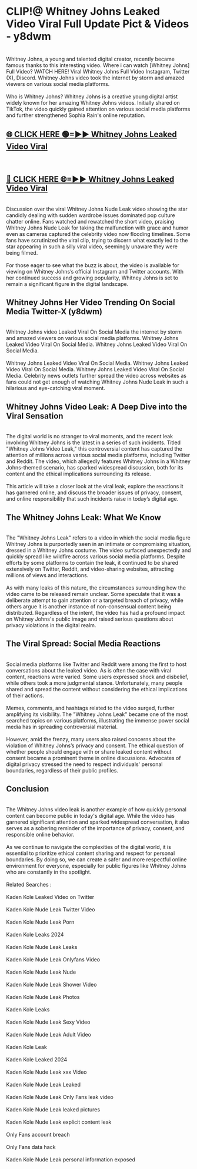 # CLIP!@ Whitney Johns Leaked Video Viral Full Update Pict & Videos - y8dwm
<br>
Whitney Johns, a young and talented digital creator, recently became famous thanks to this interesting video. Where i can watch [Whitney Johns] Full Video? WATCH HERE! Viral Whitney Johns Full Video Instagram, Twitter (X), Discord. Whitney Johns video took the internet by storm and amazed viewers on various social media platforms.
<br><br>
Who is Whitney Johns? Whitney Johns is a creative young digital artist widely known for her amazing Whitney Johns videos. Initially shared on TikTok, the video quickly gained attention on various social media platforms and further strengthened Sophia Rain's online reputation.
<br>
<h2><a href="https://bestclip.site?title=Whitney_Johns">🌐 CLICK HERE 🟢=►► Whitney Johns Leaked Video Viral</a></h2>
<br>
<h2><a href="https://bestclip.site?title=Whitney_Johns">🔴 CLICK HERE 🌐=►► Whitney Johns Leaked Video Viral</a></h2>
<br>
Discussion over the viral Whitney Johns Nude Leak video showing the star candidly dealing with sudden wardrobe issues dominated pop culture chatter online. Fans watched and rewatched the short video, praising Whitney Johns Nude Leak for taking the malfunction with grace and humor even as cameras captured the celebrity video now flooding timelines. Some fans have scrutinized the viral clip, trying to discern what exactly led to the star appearing in such a silly viral video, seemingly unaware they were being filmed.
<br><br>
For those eager to see what the buzz is about, the video is available for viewing on Whitney Johns’s official Instagram and Twitter accounts. With her continued success and growing popularity, Whitney Johns is set to remain a significant figure in the digital landscape.
<br>
<h2>Whitney Johns Her Video Trending On Social Media Twitter-X (y8dwm)</h2>
<br>
Whitney Johns video Leaked Viral On Social Media the internet by storm and amazed viewers on various social media platforms. Whitney Johns Leaked Video Viral On Social Media. Whitney Johns Leaked Video Viral On Social Media.
<br><br>
Whitney Johns Leaked Video Viral On Social Media. Whitney Johns Leaked Video Viral On Social Media. Whitney Johns Leaked Video Viral On Social Media. Celebrity news outlets further spread the video across websites as fans could not get enough of watching Whitney Johns Nude Leak in such a hilarious and eye-catching viral moment.
<br>
<h2>Whitney Johns Video Leak: A Deep Dive into the Viral Sensation</h2>
<br>
The digital world is no stranger to viral moments, and the recent leak involving Whitney Johns is the latest in a series of such incidents. Titled "Whitney Johns Video Leak," this controversial content has captured the attention of millions across various social media platforms, including Twitter and Reddit. The video, which allegedly features Whitney Johns in a Whitney Johns-themed scenario, has sparked widespread discussion, both for its content and the ethical implications surrounding its release.
<br><br>
This article will take a closer look at the viral leak, explore the reactions it has garnered online, and discuss the broader issues of privacy, consent, and online responsibility that such incidents raise in today’s digital age.
<br>
<h2>The Whitney Johns Leak: What We Know</h2>
<br>
The "Whitney Johns Leak" refers to a video in which the social media figure Whitney Johns is purportedly seen in an intimate or compromising situation, dressed in a Whitney Johns costume. The video surfaced unexpectedly and quickly spread like wildfire across various social media platforms. Despite efforts by some platforms to contain the leak, it continued to be shared extensively on Twitter, Reddit, and video-sharing websites, attracting millions of views and interactions.
<br><br>
As with many leaks of this nature, the circumstances surrounding how the video came to be released remain unclear. Some speculate that it was a deliberate attempt to gain attention or a targeted breach of privacy, while others argue it is another instance of non-consensual content being distributed. Regardless of the intent, the video has had a profound impact on Whitney Johns's public image and raised serious questions about privacy violations in the digital realm.
<br>
<h2>The Viral Spread: Social Media Reactions</h2>
<br>
Social media platforms like Twitter and Reddit were among the first to host conversations about the leaked video. As is often the case with viral content, reactions were varied. Some users expressed shock and disbelief, while others took a more judgmental stance. Unfortunately, many people shared and spread the content without considering the ethical implications of their actions.
<br><br>
Memes, comments, and hashtags related to the video surged, further amplifying its visibility. The "Whitney Johns Leak" became one of the most searched topics on various platforms, illustrating the immense power social media has in spreading controversial material.
<br><br>
However, amid the frenzy, many users also raised concerns about the violation of Whitney Johns’s privacy and consent. The ethical question of whether people should engage with or share leaked content without consent became a prominent theme in online discussions. Advocates of digital privacy stressed the need to respect individuals' personal boundaries, regardless of their public profiles.
<br>
<h2>Conclusion</h2>
<br>
The Whitney Johns video leak is another example of how quickly personal content can become public in today's digital age. While the video has garnered significant attention and sparked widespread conversation, it also serves as a sobering reminder of the importance of privacy, consent, and responsible online behavior.
<br><br>
As we continue to navigate the complexities of the digital world, it is essential to prioritize ethical content sharing and respect for personal boundaries. By doing so, we can create a safer and more respectful online environment for everyone, especially for public figures like Whitney Johns who are constantly in the spotlight.
<br><br>
Related Searches :
<br><br>
Kaden Kole Leaked Video on Twitter
<br><br>
Kaden Kole Nude Leak Twitter Video
<br><br>
Kaden Kole Nude Leak Porn
<br><br>
Kaden Kole Leaks 2024
<br><br>
Kaden Kole Nude Leak Leaks
<br><br>
Kaden Kole Nude Leak Onlyfans Video
<br><br>
Kaden Kole Nude Leak Nude
<br><br>
Kaden Kole Nude Leak Shower Video
<br><br>
Kaden Kole Nude Leak Photos
<br><br>
Kaden Kole Leaks
<br><br>
Kaden Kole Nude Leak Sexy Video
<br><br>
Kaden Kole Nude Leak Adult Video
<br><br>
Kaden Kole Leak
<br><br>
Kaden Kole Leaked 2024
<br><br>
Kaden Kole Nude Leak xxx Video
<br><br>
Kaden Kole Nude Leak Leaked
<br><br>
Kaden Kole Nude Leak Only Fans leak video
<br><br>
Kaden Kole Nude Leak leaked pictures
<br><br>
Kaden Kole Nude Leak explicit content leak
<br><br>
Only Fans account breach
<br><br>
Only Fans data hack
<br><br>
Kaden Kole Nude Leak personal information exposed